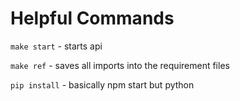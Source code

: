 # Helpful Commands

```make start``` - starts api

```make ref``` - saves all imports into the requirement files

```pip install``` -  basically npm start but python
